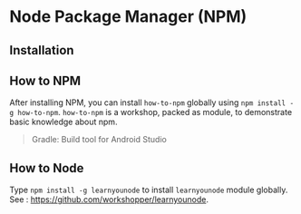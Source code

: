 # Node Package Manager (NPM)

## Installation

## How to NPM
After installing NPM, you can install `how-to-npm` globally using `npm install -g how-to-npm`. `how-to-npm` is a workshop, packed as module, to demonstrate basic knowledge about npm.

>Gradle: Build tool for Android Studio

## How to Node
Type `npm install -g learnyounode` to install `learnyounode` module globally. See : https://github.com/workshopper/learnyounode.